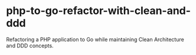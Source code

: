 # php-to-go-refactor-with-clean-and-ddd
Refactoring a PHP application to Go while maintaining Clean Architecture and DDD concepts.
